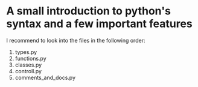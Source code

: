 # A small introduction to python's syntax and a few important features


I recommend to look into the files in the following order:

1. types.py
2. functions.py
3. classes.py
4. controll.py
5. comments_and_docs.py
